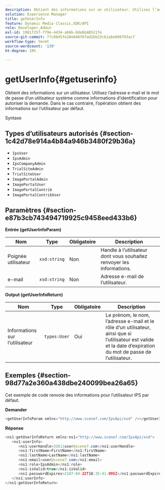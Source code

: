 ```yaml
---
description: Obtient des informations sur un utilisateur. Utilisez l’adresse e-mail et le mot de passe d’un utilisateur système comme informations d’identification pour autoriser la demande. Dans le cas contraire, l’opération obtient des informations sur l’utilisateur par défaut.
solution: Experience Manager
title: getUserInfo
feature: Dynamic Media Classic,SDK/API
role: Developer,Admin
exl-id: 1981f25f-779e-4434-ab6b-0debb40521fe
source-git-commit: 77c88d5fe20e048f6fad2bb23cb1abe090793acf
workflow-type: tm+mt
source-wordcount: '139'
ht-degree: 10%

---
```


# getUserInfo{#getuserinfo}

Obtient des informations sur un utilisateur. Utilisez l’adresse e-mail et le mot de passe d’un utilisateur système comme informations d’identification pour autoriser la demande. Dans le cas contraire, l’opération obtient des informations sur l’utilisateur par défaut.

Syntaxe

## Types d’utilisateurs autorisés {#section-1c42d78e914a4b84a946b3480f29b36a}

* `IpsUser`
* `IpsAdmin`
* `IpsCompanyAdmin`
* `TrialSiteAdmin`
* `TrialSiteUser`
* `ImagePortalAdmin`
* `ImagePortalUser`
* `ImagePortalContrib`
* `ImagePortalContribUser`

## Paramètres {#section-e87b3cb743494719925c9458eed433b6}

**Entrée (getUserInfoParam)**

| Nom | Type | Obligatoire | Description |
|---|---|---|---|
| Poignée utilisateur | `xsd:string` | Non | Handle à l’utilisateur dont vous souhaitez renvoyer les informations. |
| e-mail | `xsd:string` | Non | Adresse e-mail de l’utilisateur. |

**Output (getUserInfoReturn)**

| Nom | Type | Obligatoire | Description |
|---|---|---|---|
| Informations sur l’utilisateur | `types:User` | Oui | Le prénom, le nom, l’adresse e-mail et le rôle d’un utilisateur, ainsi que si l’utilisateur est valide et la date d’expiration du mot de passe de l’utilisateur. |

## Exemples {#section-98d77a2e360a438dbe240099bea26a65}

Cet exemple de code renvoie des informations pour l’utilisateur IPS par défaut.

**Demander**

```java
<getUserInfoParam xmlns="http://www.scene7.com/IpsApi/xsd" /></getUserInfoParam>
```

**Réponse**

```java
<ns1:getUserInfoReturn xmlns:ns1="http://www.scene7.com/IpsApi/xsd"> 
   <ns1:userInfo> 
      <ns1:userHandle>3261|user@scene7.com</ns1:userHandle> 
      <ns1:firstName>FirstName</ns1:firstName> 
      <ns1:lastName>LastName</ns1:lastName> 
      <ns1:email>user@scene7.com</ns1:email> 
      <ns1:role>IpsAdmin</ns1:role> 
      <ns1:isValid>true</ns1:isValid> 
      <ns1:passwordExpires>2107-04-22T18:35:41.995Z</ns1:passwordExpires> 
   </ns1:userInfo> 
</ns1:getUserInfoReturn>
```
